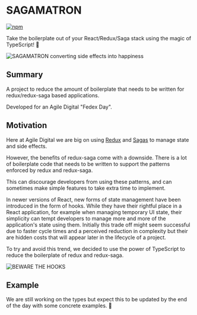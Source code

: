 # SAGAMATRON

[![npm](https://img.shields.io/npm/v/sagamatron.svg)](https://www.npmjs.com/package/sagamatron)

Take the boilerplate out of your React/Redux/Saga stack using the magic of TypeScript! 🧙

![SAGAMATRON converting side effects into happiness](https://raw.githubusercontent.com/agiledigital/sagamatron/master/docs/logo.png "SAGAMATRON Logo")

## Summary

A project to reduce the amount of boilerplate
that needs to be written for redux/redux-saga
based applications.

Developed for an Agile Digital "Fedex Day".

## Motivation

Here at Agile Digital we are big on using
[Redux](https://github.com/reduxjs/redux) and
[Sagas](https://github.com/redux-saga/redux-saga)
to manage state and side effects.

However, the benefits of redux-saga come with a downside.
There is a lot of boilerplate code that needs to be written
to support the patterns enforced by redux and redux-saga.

This can discourage developers from using these patterns,
and can sometimes make simple features to take extra time to implement.

In newer versions of React, new forms of state management
have been introduced in the form of hooks.
While they have their rightful place in a React application,
for example when managing temporary UI state,
their simplicity can tempt developers to manage more and more
of the application's state using them.
Initially this trade off might seem successful due to faster
cycle times and a perceived reduction in complexity
but their are hidden costs that will appear later in
the lifecycle of a project.

To try and avoid this trend, we decided to use the power
of TypeScript to reduce the boilerplate of redux and redux-saga.

![BEWARE THE HOOKS](https://i.imgur.com/D01096N.png "BEWARE THE HOOKS")

## Example

We are still working on the types but expect this to be updated by the end of the day with some concrete examples. 🤗
